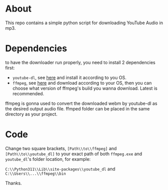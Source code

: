 # About
This repo contains a simple python script for downloading YouTube Audio in mp3.

# Dependencies
to have the downloader run properly, you need to install 2 dependencies first:
- `youtube-dl`, see [here](https://github.com/ytdl-org/youtube-dl) and install it according to you OS.
- `ffmpeg`, see [here](https://ffmpeg.org/download.html) and download according to your OS, then you can choose what version of ffmpeg's build you wanna download. Latest is recommended.

ffmpeg is gonna used to convert the downloaded webm by youtube-dl as the desired output audio file. ffmped folder can be placed in the same directory as your project.

# Code
Change two square brackets, `[Path\\to\\ffmpeg]` and `[Path\\to\\youtube_dl]` to your exact path of both `ffmpeg.exe` and `youtube_dl`'s folder location, for example:

`C:\\Python311\\Lib\\site-packages\\youtube_dl`
and 
`C:\\Users\\...\\ffmpeg\\bin`

Thanks.
